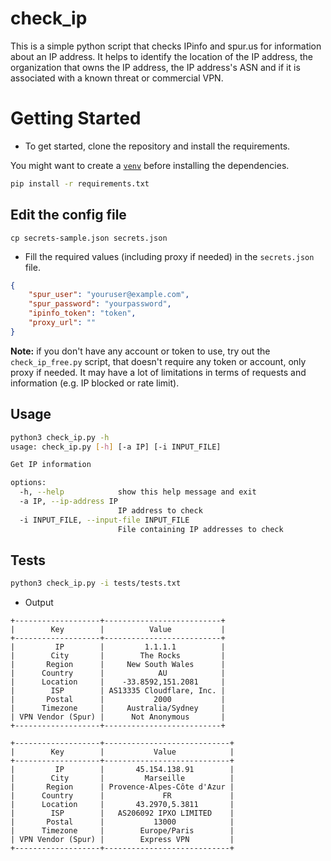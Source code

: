# check_ip

This is a simple python script that checks IPinfo and spur.us for information about an IP address.
It helps to identify the location of the IP address, the organization that owns the IP address, the IP address's ASN and if it is associated with a known threat or commercial VPN.

# Getting Started

* To get started, clone the repository and install the requirements.

You might want to create a [`venv`](https://docs.python.org/3/library/venv.html) before installing the dependencies.

```bash
pip install -r requirements.txt
```

## Edit the config file
```
cp secrets-sample.json secrets.json
```

* Fill the required values (including proxy if needed) in the `secrets.json` file.

```json
{
    "spur_user": "youruser@example.com",
    "spur_password": "yourpassword",
    "ipinfo_token": "token",
    "proxy_url": ""
}
```

**Note:** if you don't have any account or token to use, try out the `check_ip_free.py` script, that doesn't require any token or account, only proxy if needed. It may have a lot of limitations in terms of requests and information (e.g. IP blocked or rate limit).

## Usage

```bash
python3 check_ip.py -h
usage: check_ip.py [-h] [-a IP] [-i INPUT_FILE]

Get IP information

options:
  -h, --help            show this help message and exit
  -a IP, --ip-address IP
                        IP address to check
  -i INPUT_FILE, --input-file INPUT_FILE
                        File containing IP addresses to check
```

## Tests

```bash
python3 check_ip.py -i tests/tests.txt
```

* Output

```
+-------------------+--------------------------+
|        Key        |          Value           |
+-------------------+--------------------------+
|         IP        |         1.1.1.1          |
|        City       |        The Rocks         |
|       Region      |     New South Wales      |
|      Country      |            AU            |
|      Location     |    -33.8592,151.2081     |
|        ISP        | AS13335 Cloudflare, Inc. |
|       Postal      |           2000           |
|      Timezone     |     Australia/Sydney     |
| VPN Vendor (Spur) |      Not Anonymous       |
+-------------------+--------------------------+

+-------------------+----------------------------+
|        Key        |           Value            |
+-------------------+----------------------------+
|         IP        |       45.154.138.91        |
|        City       |         Marseille          |
|       Region      | Provence-Alpes-Côte d'Azur |
|      Country      |             FR             |
|      Location     |       43.2970,5.3811       |
|        ISP        |   AS206092 IPXO LIMITED    |
|       Postal      |           13000            |
|      Timezone     |        Europe/Paris        |
| VPN Vendor (Spur) |        Express VPN         |
+-------------------+----------------------------+
```